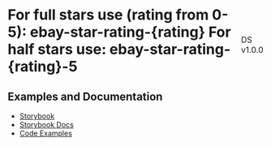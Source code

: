 <h1 style='display: flex; justify-content: space-between; align-items: center;'>
    <span>
        For full stars use (rating from 0-5):
        ebay-star-rating-{rating}
        For half stars use:
        ebay-star-rating-{rating}-5
    </span>
    <span style='font-weight: normal; font-size: medium; margin-bottom: -15px;'>
        DS v1.0.0
    </span>
</h1>

## Examples and Documentation

- [Storybook](https://ebay.github.io/ebayui-core/?path=/story/graphics-icons-ebay-star-rating)
- [Storybook Docs](https://ebay.github.io/ebayui-core/?path=/docs/graphics-icons-ebay-star-rating)
- [Code Examples](https://github.com/eBay/ebayui-core/tree/master/src/components/ebay-star-rating/examples)

